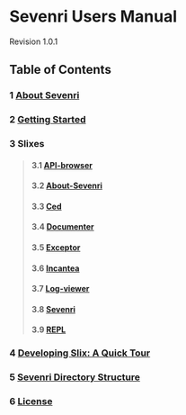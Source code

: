 # Sevenri Users Manual

Revision 1.0.1

## Table of Contents

### 1 [About Sevenri](About_Sevenri.html "1 About Sevenri")

### 2 [Getting Started](Getting_Started.html "2 Getting Started")

### 3 Slixes
>#### 3.1 [API-browser](Slix_API_browser.html "3.1 API-browser")
>#### 3.2 [About-Sevenri](Slix_About_Sevenri.html "3.2 About-Sevenri")
>#### 3.3 [Ced](Slix_Ced.html "3.3 Ced")
>#### 3.4 [Documenter](Slix_Documenter.html "3.4 Documenter")
>#### 3.5 [Exceptor](Slix_Exceptor.html "3.5 Exceptor")
>#### 3.6 [Incantea](Slix_Incantea.html "3.6 Incantea")
>#### 3.7 [Log-viewer](Slix_Log_viewer.html "3.7 Log-viewer")
>#### 3.8 [Sevenri](Slix_Sevenri.html "3.8 Sevenri")
>#### 3.9 [REPL](Slix_REPL.html "3.10 REPL")

### 4 [Developing Slix: A Quick Tour](Developing_Slix_Quick_Tour.html "A Quick Tour of Developing Slix")

### 5 [Sevenri Directory Structure](Sevenri_Directory_Structure.html "Sevenri Directory Structure")

### 6 [License](License.html "License")
